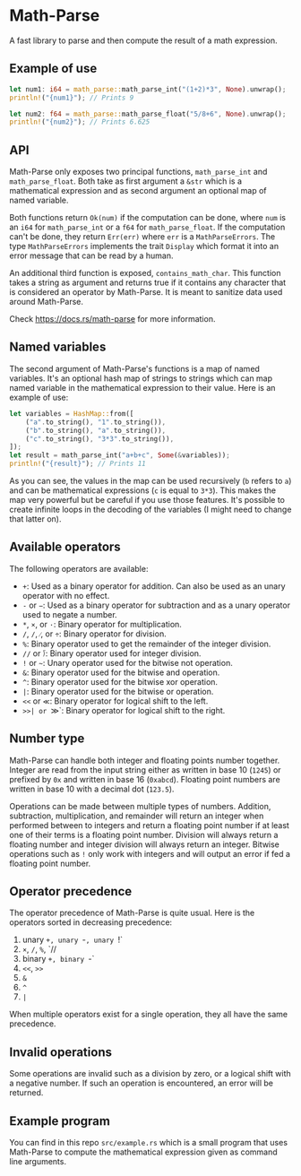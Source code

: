 # Math-Parse

A fast library to parse and then compute the result of a math expression.

## Example of use

```rust
let num1: i64 = math_parse::math_parse_int("(1+2)*3", None).unwrap();
println!("{num1}"); // Prints 9

let num2: f64 = math_parse::math_parse_float("5/8+6", None).unwrap();
println!("{num2}"); // Prints 6.625
```

## API

Math-Parse only exposes two principal functions, `math_parse_int` and `math_parse_float`. Both take as first argument a `&str` which is a mathematical expression and as second argument an optional map of named variable.

Both functions return `Ok(num)` if the computation can be done, where `num` is an `i64` for `math_parse_int` or a `f64` for `math_parse_float`. If the computation can't be done, they return `Err(err)` where `err` is a `MathParseErrors`. The type `MathParseErrors` implements the trait `Display` which format it into an error message that can be read by a human.

An additional third function is exposed, `contains_math_char`. This function takes a string as argument and returns true if it contains any character that is considered an operator by Math-Parse. It is meant to sanitize data used around Math-Parse.

Check https://docs.rs/math-parse for more information.

## Named variables

The second argument of Math-Parse's functions is a map of named variables. It's an optional hash map of strings to strings which can map named variable in the mathematical expression to their value. Here is an example of use:

```rust
let variables = HashMap::from([
    ("a".to_string(), "1".to_string()),
    ("b".to_string(), "a".to_string()),
    ("c".to_string(), "3*3".to_string()),
]);
let result = math_parse_int("a+b+c", Some(&variables));
println!("{result}"); // Prints 11
```

As you can see, the values in the map can be used recursively (`b` refers to `a`) and can be mathematical expressions (`c` is equal to `3*3`). This makes the map very powerful but be careful if you use those features. It's possible to create infinite loops in the decoding of the variables (I might need to change that latter on).

## Available operators

The following operators are available:

* `+`: Used as a binary operator for addition. Can also be used as an unary operator with no effect.
* `-` or `−`: Used as a binary operator for subtraction and as a unary operator used to negate a number.
* `*`, `×`, or `·`: Binary operator for multiplication.
* `/`, `∕`, `⁄`, or `÷`: Binary operator for division.
* `%`: Binary operator used to get the remainder of the integer division.
* `//` or `⟌`: Binary operator used for integer division.
* `!` or `~`: Unary operator used for the bitwise not operation.
* `&`: Binary operator used for the bitwise and operation.
* `^`: Binary operator used for the bitwise xor operation.
* `|`: Binary operator used for the bitwise or operation.
* `<<` or `≪`: Binary operator for logical shift to the left.
* `>>| or `≫`: Binary operator for logical shift to the right.

## Number type

Math-Parse can handle both integer and floating points number together. Integer are read from the input string either as written in base 10 (`1245`) or prefixed by `0x` and written in base 16 (`0xabcd`). Floating point numbers are written in base 10 with a decimal dot (`123.5`).

Operations can be made between multiple types of numbers. Addition, subtraction, multiplication, and remainder will return an integer when performed between to integers and return a floating point number if at least one of their terms is a floating point number. Division will always return a floating number and integer division will always return an integer. Bitwise operations such as `!` only work with integers and will output an error if fed a floating point number.

## Operator precedence

The operator precedence of Math-Parse is quite usual. Here is the operators sorted in decreasing precedence:

1. unary `+, unary `-`, unary `!`
2. `×`, `/`, `%`, `//
3. binary `+, binary `-`
4. `<<`, `>>`
4. `&`
5. `^`
6. `|`

When multiple operators exist for a single operation, they all have the same precedence.

## Invalid operations

Some operations are invalid such as a division by zero, or a logical shift with a negative number. If such an operation is encountered, an error will be returned.

## Example program

You can find in this repo `src/example.rs` which is a small program that uses Math-Parse to compute the mathematical expression given as command line arguments.

